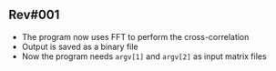 Rev#001
-------
- The program now uses FFT to perform the cross-correlation
- Output is saved as a binary file
- Now the program needs `argv[1]` and `argv[2]` as input matrix files
